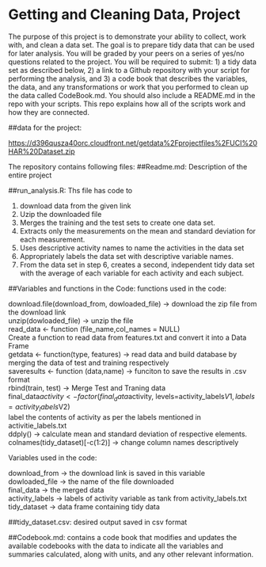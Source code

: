 # Getting and Cleaning Data, Project

The purpose of this project is to demonstrate your ability to collect, work with, and clean a data set. The goal is to prepare tidy data that can be used for later analysis. You will be graded by your peers on a series of yes/no questions related to the project. You will be required to submit: 1) a tidy data set as described below, 2) a link to a Github repository with your script for performing the analysis, and 3) a code book that describes the variables, the data, and any transformations or work that you performed to clean up the data called CodeBook.md. You should also include a README.md in the repo with your scripts. This repo explains how all of the scripts work and how they are connected.

##data for the project:

https://d396qusza40orc.cloudfront.net/getdata%2Fprojectfiles%2FUCI%20HAR%20Dataset.zip

The repository contains following files:
##Readme.md:
Description of the entire project

##run_analysis.R:
Ths file has code to <br />
1. download data from the given link <br />
2. Uzip the downloaded file <br />
3. Merges the training and the test sets to create one data set.<br />
4. Extracts only the measurements on the mean and standard deviation for each measurement.<br />
5. Uses descriptive activity names to name the activities in the data set<br />
6. Appropriately labels the data set with descriptive variable names.<br />
7. From the data set in step 6, creates a second, independent tidy data set with the average of each variable for each activity and each subject.<br />

##Variables and functions in the Code:
functions used in the code:<br />

download.file(download_from, dowloaded_file) ->	download the zip file from the download link<br />
unzip(dowloaded_file) -> unzip the file<br />
read_data <- function (file_name,col_names = NULL)<br /> 
	Create a function to read data from features.txt and convert it into a Data Frame<br />
getdata <- function(type, features) ->	read data and build database by merging the data of test and training respectively<br />
saveresults <- function (data,name) -> funciton to save the results in .csv format<br />
rbind(train, test) -> Merge Test and Traning data<br />
final_data$activity <- factor(final_data$activity, levels=activity_labels$V1, labels=activity_labels$V2) <br />
	label the contents of activity as per the labels mentioned in activitie_labels.txt<br />
ddply() -> calculate mean and standard deviation of respective elements.<br />
colnames(tidy_dataset)[-c(1:2)] -> change column names descriptively<br />

Variables used in the code:<br />

download_from -> the download link is saved in this variable <br />
dowloaded_file -> the name of the file downloaded <br />
final_data -> the merged data <br />
activity_labels -> labels of activity variable as tank from activity_labels.txt <br />
tidy_dataset ->	data frame containing tidy data<br />

##tidy_dataset.csv:
desired output saved in csv format

##Codebook.md:
contains a code book that modifies and updates the available codebooks with the data to indicate all the variables and summaries calculated, along with units, and any other relevant information.


